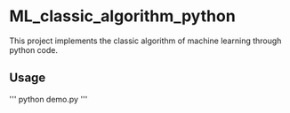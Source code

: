 # ML_classic_algorithm_python
This project implements the classic algorithm of machine learning through python code.



## Usage
'''
python demo.py
'''